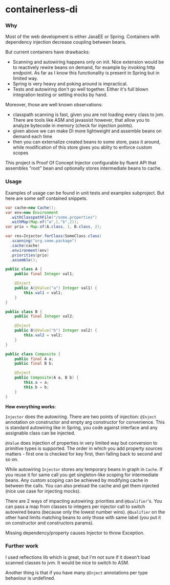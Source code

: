 # containerless-di

### Why

Most of the web development is either JavaEE or Spring. Containers
with dependency injection decrease coupling between beans.

But current containers have drawbacks:

* Scanning and autowiring happens only on init. Nice extension would be to reactively rewire beans on
  demand, for example by invoking http endpoint. As far as I know this functionality is present in Spring but in limited way.
* Spring is very heavy and poking around is impractical.
* Tests and autowiring don't go well together. Either it's full blown integration testing or setting mocks by hand.

Moreover, those are well known observations:

* classpath scanning is fast, given you are not loading every class to jvm. There are tools like ASM and
  javassist however, that allow you to analyze bytecode in memory (check for injection points).
* given above we can make DI more lightweight and assemble beans on demand each time
* then you can externalize created beans to some store, pass it around, while modification of this store gives you ablity to enforce custom
  scopes

This project is Proof Of Concept Injector configurable by fluent API that assembles
"root" bean and optionally stores intermediate beans to cache.

### Usage

Examples of usage can be found in unit tests and examples subproject. But here are some self contained snippets.

```java
var cache=new Cache();
var env=new Environment
  .withClasspathFile("/some.properties")
  .withMap(Map.of("a",1,"b",2));
var prio = Map.of(A.class, 1, B.class, 2);

var res=Injector.forClass(SomeClass.class)
  .scanning("org.some.package")
  .cache(cache)
  .environment(env)
  .priorities(prio)
  .assemble();
```

```java
public class A {
    public final Integer val1;

    @Inject
    public A(@Value("a") Integer val1) {
        this.val1 = val1;
    }
}
```

```java
public class B {
    public final Integer val2;

    @Inject
    public B(@Value("b") Integer val2) {
        this.val2 = val2;
    }
}
```

```java
public class Composite {
    public final A a;
    public final B b;

    @Inject
    public Composite(A a, B b) {
        this.a = a;
        this.b = b;
    }
}

```

**How everything works**:

`Injector` does the autowiring. There are two points of
injection: `@Inject` annotation on constructor and empty arg constructor for convenience.
This is standard autowiring like in Spring, you code against interface
and any assignable class can be injected.

`@Value` does injection of properties in very limited way but
conversion to primitive types is supported. The order in which you add property sources
matters - first one is checked for key first, then falling back to second and so on.

While autowiring `Injector` stores any temporary beans in graph
in `Cache`. If you reuse it for same call you get singleton-like scoping for intermediate beans.
Any custom scoping can be achieved by modifying cache in between the
calls. You can also preload the cache and get them injected (nice
use case for injecting mocks).

There are 2 ways of impacting autowiring: priorities and `@Qualifier`'s.
You can pass a map from classes to integers per injector call to switch autowired
beans (because only the lowest number wins). `@Qualifier` on the other hand
limits matching beans to only those with same label (you put it on constructor and constructors params).

Missing dependency/property causes Injector to throw Exception.

### Further work

I used reflections lib which is great, but I'm not sure if it
doesn't load scanned classes to jvm. It would be nice to switch to
ASM.

Another thing is that if you have many `@Inject` annotations per type 
behaviour is undefined.